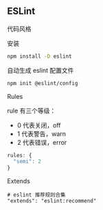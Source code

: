 ## ESLint

代码风格

安装

```sh
npm install -D eslint
```

自动生成 eslint 配置文件

```sh
npm init @eslint/config
```

Rules

rule 有三个等级：

- 0 代表关闭，off
- 1 代表警告，warn
- 2 代表错误，error

```js
rules: {
  "semi": 2
}
```

Extends

```
# eslint 推荐规则合集
"extends": "eslint:recommend"
```
